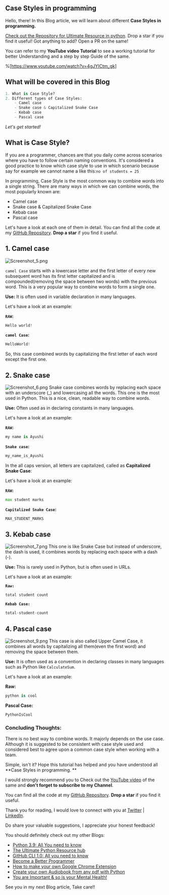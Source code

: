 ## Case Styles in programming

Hello, there! In this Blog article, we will learn about different **Case Styles in programming.**

[Check out the Repository for Ultimate Resource in python](https://github.com/ayushi7rawat/Ultimate-Python-Resource-Hub). Drop a star if you find it useful! Got anything to add? Open a PR on the same!

You can refer to my **YouTube video Tutorial** to see a working tutorial for better Understanding and a step by step Guide of the same. 

%[https://www.youtube.com/watch?v=4gJYICtm_gk]

## What will be covered in this Blog

```python
1. What is Case Style?
2. Different types of Case Styles:
    - Camel case
	- Snake case & Capitalized Snake Case
	- Kebab case
	- Pascal case
```

*Let's get started!*

## What is Case Style?

If you are a programmer, chances are that you daily come across scenarios where you have to follow certain naming conventions. It's considered a good practice to know which case style to use in which scenario because say for example we cannot name a like this:`no of students = 25`

In programming, Case Style is the most common way to combine words into a single string. There are many ways in which we can combine words, the most popularly known are:

- Camel case
- Snake case & Capitalized Snake Case
- Kebab case
- Pascal case

Let's have a look at each one of them in detail. You can find all the code at my [GitHub Repository](https://github.com/ayushi7rawat/Youtube-Projects/tree/master/Fetch%20data%20of%20any%20country). **Drop a star** if you find it useful.

##  1. Camel case

![Screenshot_5.png](https://cdn.hashnode.com/res/hashnode/image/upload/v1618158102659/5QEs4MFk3.png)

`camel Case` starts with a lowercase letter and the first letter of every new subsequent word has its first letter capitalized and is compounded(removing the space between two words) with the previous word. This is a very popular way to combine words to form a single one.

**Use:** It is often used in variable declaration in many languages.

Let's have a look at an example:

**`RAW`:**

```python
Hello world!
```

**`camel Case`:**

```python
HelloWorld!
```

So, this case combined words by capitalizing the first letter of each word except the first one.

## 2. Snake case

![Screenshot_6.png](https://cdn.hashnode.com/res/hashnode/image/upload/v1618158115953/Yu705lj30.png)
Snake case combines words by replacing each space with an underscore (_) and lowercasing all the words. This one is the most used in Python. This is a nice, clean, readable way to combine words.

**Use:** Often used as in declaring constants in many languages. 

Let's have a look at an example:

**`RAW`:**

```python
my name is Ayushi
```

**`Snake case`:**

```python
my_name_is_Ayushi
```

In the all caps version, all letters are capitalized, called as **Capitalized Snake Case**:

Let's have a look at an example:

**`RAW`:**

```python
max student marks
```

**`Capitalized Snake Case`:**

```python
MAX_STUDENT_MARKS
```

## 3. Kebab case

![Screenshot_7.png](https://cdn.hashnode.com/res/hashnode/image/upload/v1618158123711/gBahJYty2.png)
This one is like Snake Case but instead of underscore, the dash is used, it combines words by replacing each space with a dash (-).

**Use:** This is rarely used in Python, but is often used in URLs. 

Let's have a look at an example:

**`Raw:`** 

```python
total student count
```

**`Kebab Case:`**

```python
total-student-count
```

## 4. Pascal case

![Screenshot_9.png](https://cdn.hashnode.com/res/hashnode/image/upload/v1618158130458/_nxAjsh7M.png)
This case is also called Upper Camel Case, it combines all words by capitalizing all them(even the first word) and removing the space between them.

**Use:** It is often used as a convention in declaring classes in many languages such as Python like `CalculateSum`.

Let's have a look at an example:

**Raw:**

```python
python is cool
```

**Pascal Case:** 

```python
PythonIsCool
```

### Concluding Thoughts:

There is no best way to combine words. It majorly depends on the use case. Although it is suggested to be consistent with case style used and considered best to agree upon a common case style when working with a team.

Simple, isn't it? Hope this tutorial has helped and you have understood all **Case Styles in programming. **

I would strongly recommend you to Check out the [YouTube video](https://www.youtube.com/watch?v=4gJYICtm_gk) of the same and **don't forget to subscribe to my Channel**.

You can find all the code at my [GitHub Repository](https://github.com/ayushi7rawat/Youtube-Projects/tree/master/Fetch%20data%20of%20any%20country). **Drop a star** if you find it useful.

Thank you for reading, I would love to connect with you at [Twitter](https://twitter.com/ayushi7rawat) | [LinkedIn](https://www.linkedin.com/in/ayushi7rawat/).

Do share your valuable suggestions, I appreciate your honest feedback!

You should definitely check out my other Blogs:

- [Python 3.9: All You need to know](https://ayushirawat.com/python-39-all-you-need-to-know)
- [The Ultimate Python Resource hub](https://ayushirawat.com/the-ultimate-python-resource-hub)
- [GitHub CLI 1.0: All you need to know](https://ayushirawat.com/github-cli-10-all-you-need-to-know)
- [Become a Better Programmer](https://ayushirawat.com/become-a-better-programmer)
- [How to make your own Google Chrome Extension](https://ayushirawat.com/how-to-make-your-own-google-chrome-extension-1)
- [Create your own Audiobook from any pdf with Python](https://ayushirawat.com/create-your-own-audiobook-from-any-pdf-with-python)
- [You are Important & so is your Mental Health!](https://ayushirawat.com/you-are-important-and-so-is-your-mental-health)

See you in my next Blog article, Take care!!